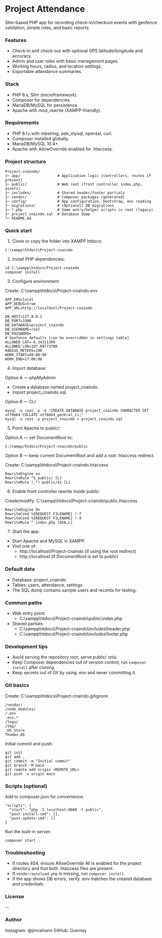 # Project Attendance

Slim-based PHP app for recording check-in/checkout events with geofence validation, simple roles, and basic reports.

### Features
- Check-in and check-out with optional GPS latitude/longitude and accuracy.
- Admin and user roles with basic management pages.
- Working hours, radius, and location settings.
- Exportable attendance summaries.

### Stack
- PHP 8.x, Slim (microframework).
- Composer for dependencies.
- MariaDB/MySQL for persistence.
- Apache with mod_rewrite (XAMPP-friendly).

### Requirements
- PHP 8.1+ with mbstring, pdo_mysql, openssl, curl.
- Composer installed globally.
- MariaDB/MySQL 10.4+.
- Apache with AllowOverride enabled for .htaccess.

### Project structure
```
Project-cnaindo/
├─ app/                 # Application logic (controllers, routes if present)
├─ public/              # Web root (front controller index.php, assets)
├─ includes/            # Shared header/footer partials
├─ vendor/              # Composer packages (generated)
├─ config/              # App configuration, bootstrap, env reading
├─ migrations/          # (Optional) DB migrations
├─ *.php                # Some entry/helper scripts in root (legacy)
├─ project_cnaindo.sql  # Database dump
└─ README.md
```

### Quick start

1) Clone or copy the folder into XAMPP htdocs:
```
C:\xampp\htdocs\Project-cnaindo
```

2) Install PHP dependencies:
```
cd C:\xampp\htdocs\Project-cnaindo
composer install
```

3) Configure environment:

Create: C:\xampp\htdocs\Project-cnaindo\.env
```
APP_ENV=local
APP_DEBUG=true
APP_URL=http://localhost/Project-cnaindo

DB_HOST=127.0.0.1
DB_PORT=3306
DB_DATABASE=project_cnaindo
DB_USERNAME=root
DB_PASSWORD=
# Geofence defaults (can be overridden in settings table)
ALLOWED_LAT=-6.34311300
ALLOWED_LON=107.09773700
RADIUS_METERS=100
WORK_START=09:00:00
WORK_END=17:00:00
```

4) Import database:

Option A — phpMyAdmin
- Create a database named project_cnaindo.
- Import project_cnaindo.sql.

Option B — CLI
```
mysql -u root -p -e "CREATE DATABASE project_cnaindo CHARACTER SET utf8mb4 COLLATE utf8mb4_general_ci;"
mysql -u root -p project_cnaindo < project_cnaindo.sql
```

5) Point Apache to public/:

Option A — set DocumentRoot to:
```
C:/xampp/htdocs/Project-cnaindo/public
```

Option B — keep current DocumentRoot and add a root .htaccess redirect.

Create: C:\xampp\htdocs\Project-cnaindo\.htaccess
```
RewriteEngine on
RewriteRule ^$ public/ [L]
RewriteRule (.*) public/$1 [L]
```

6) Enable front controller rewrite inside public:

Create/modify: C:\xampp\htdocs\Project-cnaindo\public\.htaccess
```
RewriteEngine On
RewriteCond %{REQUEST_FILENAME} !-f
RewriteCond %{REQUEST_FILENAME} !-d
RewriteRule ^ index.php [QSA,L]
```

7) Start the app:
- Start Apache and MySQL in XAMPP.
- Visit one of:
  - http://localhost/Project-cnaindo  (if using the root redirect)
  - http://localhost                 (if DocumentRoot is set to public)

### Default data
- Database: project_cnaindo
- Tables: users, attendance, settings
- The SQL dump contains sample users and records for testing.

### Common paths

- Web entry point:
  - C:\xampp\htdocs\Project-cnaindo\public\index.php
- Shared partials:
  - C:\xampp\htdocs\Project-cnaindo\includes\header.php
  - C:\xampp\htdocs\Project-cnaindo\includes\footer.php

### Development tips
- Avoid serving the repository root; serve public/ only.
- Keep Composer dependencies out of version control; run `composer install` after cloning.
- Keep secrets out of Git by using .env and never committing it.

### Git basics

Create: C:\xampp\htdocs\Project-cnaindo\.gitignore
```
/vendor/
/node_modules/
/.env
.env.*
/logs/
/tmp/
.DS_Store
Thumbs.db
```

Initial commit and push:
```
git init
git add .
git commit -m "Initial commit"
git branch -M main
git remote add origin <REMOTE_URL>
git push -u origin main
```

### Scripts (optional)

Add to composer.json for convenience:
```
"scripts": {
  "start": "php -S localhost:8080 -t public",
  "post-install-cmd": [],
  "post-update-cmd": []
}
```

Run the built-in server:
```
composer start
```

### Troubleshooting
- If routes 404, ensure AllowOverride All is enabled for the project directory and that both .htaccess files are present.
- If `vendor/autoload.php` is missing, run `composer install`.
- If the app shows DB errors, verify .env matches the created database and credentials.

### License
--

### Author
Instagram: @jimraihann
GitHub: Goemay